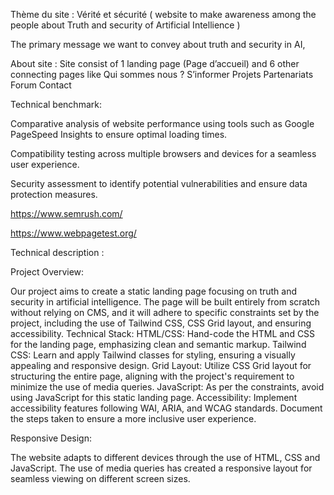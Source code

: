 Thème du site :  Vérité et sécurité ( website to make awareness among the people about Truth and security of Artificial Intellience )

The primary message we want to convey about truth and security in AI,

About site : Site consist of 1 landing page (Page d’accueil) and 6 other connecting pages like 
Qui sommes nous ?
S’informer
Projets
Partenariats
Forum
Contact



Technical benchmark:

Comparative analysis of website performance using tools such as Google PageSpeed Insights to ensure optimal loading times.

Compatibility testing across multiple browsers and devices for a seamless user experience.

Security assessment to identify potential vulnerabilities and ensure data protection measures.

https://www.semrush.com/

https://www.webpagetest.org/






Technical description :

Project Overview:

Our project aims to create a static landing page focusing on truth and security in artificial intelligence. The page will be built entirely from scratch without relying on CMS, and it will adhere to specific constraints set by the project, including the use of Tailwind CSS, CSS Grid layout, and ensuring accessibility.
Technical Stack:
HTML/CSS: Hand-code the HTML and CSS for the landing page, emphasizing clean and semantic markup.
Tailwind CSS: Learn and apply Tailwind classes for styling, ensuring a visually appealing and responsive design.
Grid Layout: Utilize CSS Grid layout for structuring the entire page, aligning with the project's requirement to minimize the use of media queries.
JavaScript: As per the constraints, avoid using JavaScript for this static landing page.
Accessibility: Implement accessibility features following WAI, ARIA, and WCAG standards. Document the steps taken to ensure a more inclusive user experience.

Responsive Design:

The website adapts to different devices through the use of HTML, CSS and JavaScript.
The use of media queries has created a responsive layout for seamless viewing on different screen sizes.

